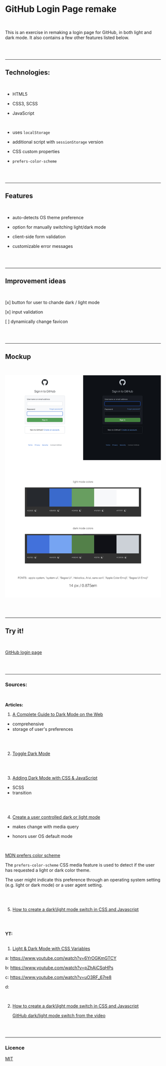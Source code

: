 # GitHub Login Page remake

<br>

This is an exercise in remaking a login page for GitHub, in both light and dark mode. It also contains a few other features listed below.

<br><br>

---

## Technologies:

<br>

- HTML5

- CSS3, SCSS

- JavaScript

<br>

- uses `localStorage`

- additional script with `sessionStorage` version

- CSS custom properties

- `prefers-color-scheme`

<br><br>

---

## Features

<br>

- auto-detects OS theme preference

- option for manually switching light/dark mode

- client-side form validation

- customizable error messages

<br><br>

---

## Improvement ideas

<br>

[x] button for user to chande dark / light mode

[x] input validation

[ ] dynamically change favicon

<br><br>

---

## Mockup

<br>

![UI mockup](./img/UI-mockup.jpg)

<br><br>

---

## Try it!

<br>

[GitHub login page]()


<br><br>

---

### Sources:

<br>

**Articles:**
<br>

1. [A Complete Guide to Dark Mode on the Web](https://css-tricks.com/a-complete-guide-to-dark-mode-on-the-web/)

- comprehensive
- storage of user's preferences

<br><br>

2. [Toggle Dark Mode](https://www.w3schools.com/howto/howto_js_toggle_dark_mode.asp)

<br><br>

3. [Adding Dark Mode with CSS & JavaScript](https://academind.com/tutorials/adding-dark-mode)

- SCSS
- transition

<br><br>

4. [Create a user controlled dark or light mode](https://piccalil.li/tutorial/create-a-user-controlled-dark-or-light-mode/)

- makes change with media query
  <br>

- honors user OS default mode

<br>

[MDN prefers color scheme](https://developer.mozilla.org/en-US/docs/Web/CSS/@media/prefers-color-scheme)

The `prefers-color-scheme` CSS media feature is used to detect if the user has requested a light or dark color theme.

The user might indicate this preference through an operating system setting (e.g. light or dark mode) or a user agent setting.

<br><br>

5. [How to create a dark\light mode switch in CSS and Javascript](https://codyhouse.co/blog/post/dark-light-switch-css-javascript)

<br><br>

**YT:**
<br><br>

1. [Light & Dark Mode with CSS Variables](https://www.youtube.com/watch?v=6YrOGKmGTCY&list=PLmGRn_VnTuAxIHKjfgoOEOIk72PeZdbaB&index=48)

a: https://www.youtube.com/watch?v=6YrOGKmGTCY

b: https://www.youtube.com/watch?v=pZhAiCSqHPs

c: https://www.youtube.com/watch?v=uO3RF_67re8

d:

<br>

2. [How to create a dark\light mode switch in CSS and Javascript](https://www.youtube.com/watch?v=py3W80hMuzE)

   [GitHub dark/light mode switch from the video](https://github.com/CodyHouse/dark-light-mode-switch)

<br><br>

---

### Licence

[MIT](https://choosealicense.com/licenses/mit/)
